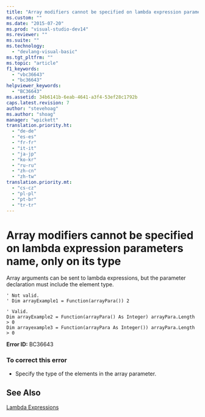 ```yaml
---
title: "Array modifiers cannot be specified on lambda expression parameters name, only on its type | Microsoft Docs"
ms.custom: ""
ms.date: "2015-07-20"
ms.prod: "visual-studio-dev14"
ms.reviewer: ""
ms.suite: ""
ms.technology: 
  - "devlang-visual-basic"
ms.tgt_pltfrm: ""
ms.topic: "article"
f1_keywords: 
  - "vbc36643"
  - "bc36643"
helpviewer_keywords: 
  - "BC36643"
ms.assetid: 34b6141b-6eab-4641-a3f4-53ef28c1792b
caps.latest.revision: 7
author: "stevehoag"
ms.author: "shoag"
manager: "wpickett"
translation.priority.ht: 
  - "de-de"
  - "es-es"
  - "fr-fr"
  - "it-it"
  - "ja-jp"
  - "ko-kr"
  - "ru-ru"
  - "zh-cn"
  - "zh-tw"
translation.priority.mt: 
  - "cs-cz"
  - "pl-pl"
  - "pt-br"
  - "tr-tr"
---
```

# Array modifiers cannot be specified on lambda expression parameters name, only on its type
Array arguments can be sent to lambda expressions, but the parameter declaration must include the element type.  
  
```vb#  
' Not valid.  
' Dim arrayExample1 = Function(arrayPara()) 2  
  
' Valid.  
Dim arrayExample2 = Function(arrayPara() As Integer) arrayPara.Length > 0  
Dim arrayexample3 = Function(arrayPara As Integer()) arrayPara.Length > 0  
```  
  
 **Error ID:** BC36643  
  
### To correct this error  
  
-   Specify the type of the elements in the array parameter.  
  
## See Also  
 [Lambda Expressions](../../visual-basic/language-reference/procedures/lambda-expressions.md)